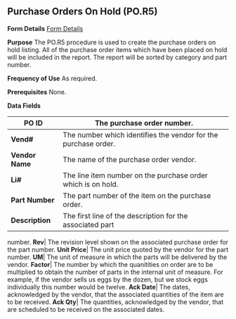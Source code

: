 ## Purchase Orders On Hold (PO.R5)
<PageHeader />

**Form Details**
[Form Details](../PO-R5-1/README.md)

**Purpose**
The PO.R5 procedure is used to create the purchase orders on hold listing. All
of the purchase order items which have been placed on hold will be included in
the report. The report will be sorted by category and part number.

**Frequency of Use**
As required.

**Prerequisites**
None.

**Data Fields**

| **PO ID**       | The purchase order number.                                     |
| --------------- | -------------------------------------------------------------- |
| **Vend#**       | The number which identifies the vendor for the purchase order. |
| **Vendor Name** | The name of the purchase order vendor.                         |
| **Li#**         | The line item number on the purchase order which is on hold.   |
| **Part Number** | The part number of the item on the purchase order.             |
| **Description** | The first line of the description for the associated part      |
number.
**Rev**|  The revision level shown on the associated purchase order for the
part number.
**Unit Price**|  The unit price quoted by the vendor for the part number.
**UM**|  The unit of measure in which the parts will be delivered by the
vendor.
**Factor**|  The number by which the quanitities on order are to be multiplied
to obtain the number of parts in the internal unit of measure. For example, if
the vendor sells us eggs by the dozen, but we stock eggs individually this
number would be twelve.
**Ack Date**|  The dates, acknowledged by the vendor, that the associated
quantities of the item are to be received.
**Ack Qty**|  The quantities, acknowledged by the vendor, that are scheduled
to be received on the associated dates.

<badge text= "Version 8.10.57 " vertical="middle" />

<PageFooter />
